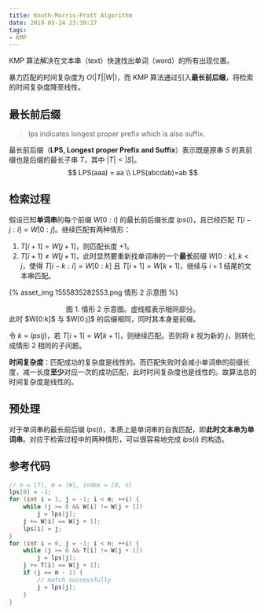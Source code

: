 ```yaml
---
title: Knuth-Morris-Pratt Algorithm
date: 2019-05-24 23:39:27
tags:
- KMP
---
```


KMP 算法解决在文本串（text）快速找出单词（word）的所有出现位置。

暴力匹配的时间复杂度为 $O(|T||W|)$，而 KMP 算法通过引入**最长前后缀**，将检索的时间复杂度降至线性。

## 最长前后缀

> lps indicates longest proper prefix which is also suffix.

最长前后缀（**LPS, Longest proper Prefix and Suffix**）表示既是原串 $S$ 的真前缀也是后缀的最长子串 $T$，其中 $|T|\lt |S|$。
$$
LPS(aaa) = aa \\
LPS(abcdab)=ab
$$

## 检索过程

假设已知**单词串**的每个前缀 $W[0: i]$ 的最长前后缀长度 $lps(i)$，且已经匹配 $T[i - j: i] = W[0:j]$。继续匹配有两种情形：

1. $T[i+1]=W[j + 1]$，则匹配长度 +1。
2. $T[i+ 1] \neq W[j+1]$，此时显然要重新找单词串的一个**最长**前缀 $W[0:k], k\lt j$，使得 $T[i-k:i]=W[0:k]$ 且 $T[i + 1]=W[k+ 1]$，继续与 $i+1$ 结尾的文本串匹配。

{% asset_img 1555835282553.png 情形 2 示意图 %}

<center>图 1. 情形 2 示意图。虚线框表示相同部分。</center>
此时 $W[0:k]$ 与 $W[0:j]$ 的后缀相同，同时其本身是前缀。

令 $k=lps(j)$，若 $T[i+1]=W[k+1]$，则继续匹配。否则将 $k$ 视为新的 $j$，则转化成情形 2 相同的子问题。

**时间复杂度**：匹配成功的复杂度是线性的。而匹配失败时会减小单词串的前缀长度，减一长度**至少**对应一次的成功匹配，此时时间复杂度也是线性的。故算法总的时间复杂度是线性的。

## 预处理

对于单词串的最长前后缀 $lps(i)$，本质上是单词串的自我匹配，即**此时文本串为单词串**。对应于检索过程中的两种情形，可以很容易地完成 $lps(i)$ 的构造。

## 参考代码

```c++
// n = |T|, m = |W|, index = [0, n)
lps[0] = -1;
for (int i = 1, j = -1; i < m; ++i) {
	while (j >= 0 && W[i] != W[j + 1])
		j = lps[j];
	j += W[i] == W[j + 1];
	lps[i] = j;
}
for (int i = 0, j = -1; i < n; ++i) {
	while (j >= 0 && T[i] != W[j + 1])
		j = lps[j];
	j += T[i] == W[j + 1];
	if (j == m - 1) {
		// match successfully
		j = lps[j];
	}
}
```